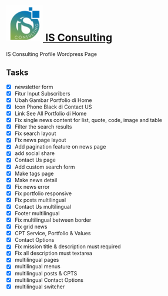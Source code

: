 <h1>
	<a href="#">
		<img width="100" height="100" src="wp-content/themes/isconsulting/img/logo-corp.png">
		IS Consulting
	</a>
</h1>

IS Consulting Profile Wordpress Page

## Tasks

- [x] newsletter form
- [x] Fitur Input Subscribers
- [x] Ubah Gambar Portfolio di Home
- [x] Icon Phone Black di Contact US
- [x] Link See All Portfolio di Home
- [x] Fix single news content for list, quote, code, image and table
- [x] Filter the search results
- [x] Fix search layout
- [x] Fix news page layout
- [x] Add pagination feature on news page
- [x] add social share
- [x] Contact Us page
- [x] Add custom search form
- [x] Make tags page
- [x] Make news detail
- [x] Fix news error
- [x] Fix portfolio responsive
- [x] Fix posts multilingual
- [x] Contact Us multilingual
- [x] Footer multilingual
- [x] Fix multilingual between border
- [x] Fix grid news
- [x] CPT Service, Portfolio & Values
- [x] Contact Options
- [x] Fix mission title & description must required
- [x] Fix all description must textarea
- [x] multilingual pages 
- [x] multilingual menus
- [x] multilingual posts & CPTS
- [x] multilingual Contact Options
- [x] multilingual switcher
